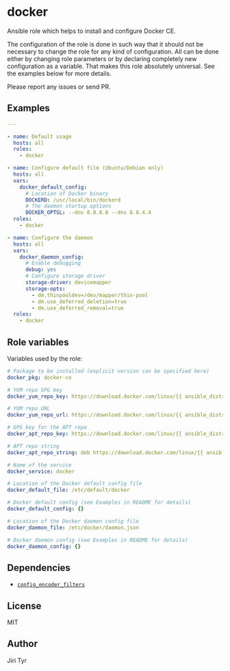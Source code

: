 docker
======

Ansible role which helps to install and configure Docker CE.

The configuration of the role is done in such way that it should not be
necessary to change the role for any kind of configuration. All can be
done either by changing role parameters or by declaring completely new
configuration as a variable. That makes this role absolutely
universal. See the examples below for more details.

Please report any issues or send PR.


Examples
--------

```yaml
---

- name: Default usage
  hosts: all
  roles:
    - docker

- name: Configure default file (Ubuntu/Debian only)
  hosts: all
  vars:
    docker_default_config:
      # Location of Docker binary
      DOCKERD: /usr/local/bin/dockerd
      # The daemon startup options
      DOCKER_OPTSL: --dns 8.8.8.8 --dns 8.8.4.4
  roles:
    - docker

- name: Configure the daemon
  hosts: all
  vars:
    docker_daemon_config:
      # Enable debugging
      debug: yes
      # Configure storage driver
      storage-driver: devicemapper
      storage-opts:
        - dm.thinpooldev=/dev/mapper/thin-pool
        - dm.use_deferred_deletion=true
        - dm.use_deferred_removal=true
  roles:
    - docker
```


Role variables
--------------

Variables used by the role:

```yaml
# Package to be installed (explicit version can be specified here)
docker_pkg: docker-ce

# YUM repo GPG key
docker_yum_repo_key: https://download.docker.com/linux/{{ ansible_distribution | lower }}/gpg

# YUM repo URL
docker_yum_repo_url: https://download.docker.com/linux/{{ ansible_distribution | lower }}/{{ ansible_distribution_major_version }}/$basearch/stable

# GPG key for the APT repo
docker_apt_repo_key: https://download.docker.com/linux/{{ ansible_distribution | lower }}/gpg

# APT repo string
docker_apt_repo_string: deb https://download.docker.com/linux/{{ ansible_distribution | lower }} {{ ansible_distribution_release }} stable

# Name of the service
docker_service: docker

# Location of the Docker default config file
docker_default_file: /etc/default/docker

# Docker default config (see Examples in README for details)
docker_default_config: {}

# Location of the Docker daemon config file
docker_daemon_file: /etc/docker/daemon.json

# Docker daemon config (see Examples in README for details)
docker_daemon_config: {}

```


Dependencies
------------

- [`config_encoder_filters`](https://github.com/jtyr/ansible-config_encoder_filters)


License
-------

MIT


Author
------

Jiri Tyr
